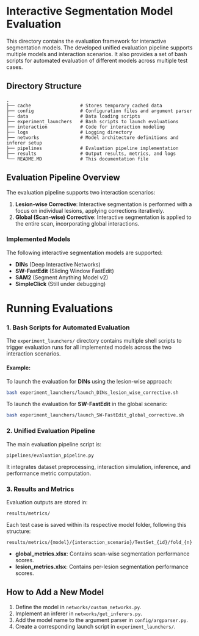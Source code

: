 # Interactive Segmentation Model Evaluation

This directory contains the evaluation framework for interactive segmentation models. The developed unified evaluation pipeline supports multiple models and interaction scenarios. It also provides a set of bash scripts for automated evaluation of different models across multiple test cases.

## Directory Structure

```
.
├── cache                  # Stores temporary cached data
├── config                 # Configuration files and argument parser
├── data                   # Data loading scripts
├── experiment_launchers   # Bash scripts to launch evaluations
├── interaction            # Code for interaction modeling
├── logs                   # Logging directory
├── networks               # Model architecture definitions and inferer setup
├── pipelines              # Evaluation pipeline implementation
├── results                # Output results, metrics, and logs
└── README.MD              # This documentation file
```


## Evaluation Pipeline Overview

The evaluation pipeline supports two interaction scenarios:

1. **Lesion-wise Corrective**: Interactive segmentation is performed with a focus on individual lesions, applying corrections iteratively.
2. **Global (Scan-wise) Corrective**: Interactive segmentation is applied to the entire scan, incorporating global interactions.


### Implemented Models

The following interactive segmentation models are supported:
- **DINs** (Deep Interactive Networks)
- **SW-FastEdit** (Sliding Window FastEdit)
- **SAM2** (Segment Anything Model v2)
- **SimpleClick** (Still under debugging)

# Running Evaluations

### 1. Bash Scripts for Automated Evaluation

The `experiment_launchers/` directory contains multiple shell scripts to trigger evaluation runs for all implemented models across the two interaction scenarios.

#### Example:
To launch the evaluation for **DINs** using the lesion-wise approach:
```bash
bash experiment_launchers/launch_DINs_lesion_wise_corrective.sh
```

To launch the evaluation for **SW-FastEdit** in the global scenario:
```bash
bash experiment_launchers/launch_SW-FastEdit_global_corrective.sh
```

### 2. Unified Evaluation Pipeline

The main evaluation pipeline script is:
```
pipelines/evaluation_pipeline.py
```
It integrates dataset preprocessing, interaction simulation, inference, and performance metric computation.

### 3. Results and Metrics

Evaluation outputs are stored in:
```
results/metrics/
```
Each test case is saved within its respective model folder, following this structure:
```
results/metrics/{model}/{interaction_scenario}/TestSet_{id}/fold_{n}
```
- **global_metrics.xlsx**: Contains scan-wise segmentation performance scores.
- **lesion_metrics.xlsx**: Contains per-lesion segmentation performance scores.

## How to Add a New Model

1. Define the model in `networks/custom_networks.py`.
2. Implement an inferer in `networks/get_inferers.py`.
3. Add the model name to the argument parser in `config/argparser.py`.
4. Create a corresponding launch script in `experiment_launchers/`.
